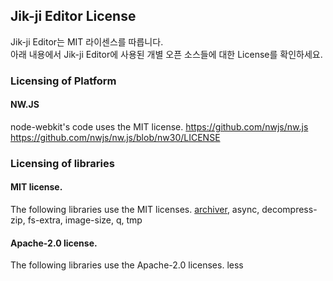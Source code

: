 ## Jik-ji Editor License

Jik-ji Editor는 MIT 라이센스를 따릅니다.<br>
아래 내용에서 Jik-ji Editor에 사용된 개별 오픈 소스들에 대한 License를 확인하세요.

### Licensing of Platform
#### NW.JS
node-webkit's code uses the MIT license.
https://github.com/nwjs/nw.js
https://github.com/nwjs/nw.js/blob/nw30/LICENSE

### Licensing of libraries
#### MIT license.
The following libraries use the MIT licenses.
[archiver](https://www.npmjs.com/package/archiver), async, decompress-zip, fs-extra, image-size, q, tmp

#### Apache-2.0 license.
The following libraries use the Apache-2.0 licenses.
less





















